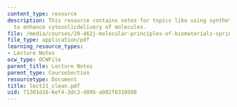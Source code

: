 ```yaml
---
content_type: resource
description: This resource contains notes for topics like using synthetic biomaterials
  to enhance cytosolicdelivery of molecules.
file: /media/courses/20-462j-molecular-principles-of-biomaterials-spring-2006/71301d166ef43dc3d095a002f6310508_lect21_clean.pdf
file_type: application/pdf
learning_resource_types:
- Lecture Notes
ocw_type: OCWFile
parent_title: Lecture Notes
parent_type: CourseSection
resourcetype: Document
title: lect21_clean.pdf
uid: 71301d16-6ef4-3dc3-d095-a002f6310508
---
```

